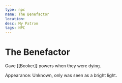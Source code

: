 ```yaml
---
type: npc
name: The Benefactor
location: 
desc: My Patron
tags: NPC
---
```


# The Benefactor

Gave [[Booker]] powers when they were dying.

Appearance: Unknown, only was seen as a bright light.
